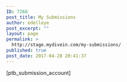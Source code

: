 ```yaml
---
ID: 7268
post_title: My Submissions
author: edelleye
post_excerpt: ""
layout: page
permalink: >
  http://stage.mydivein.com/my-submissions/
published: true
post_date: 2017-04-28 20:41:37
---
```

[ptb_submission_account]